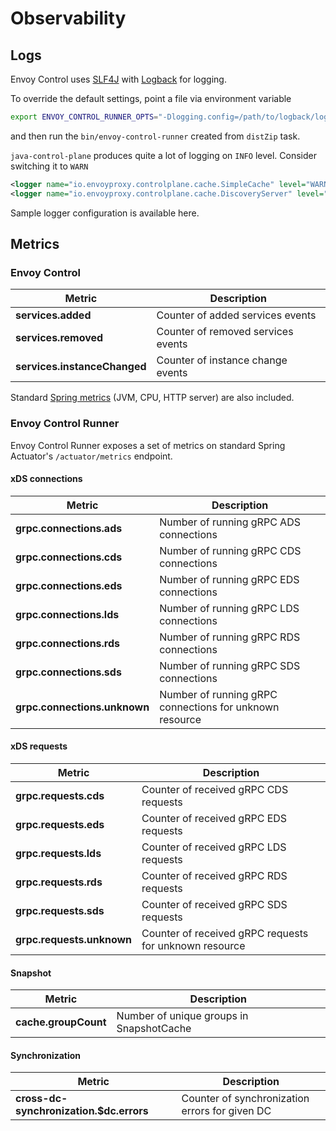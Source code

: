 # Observability

## Logs

Envoy Control uses [SLF4J](https://www.slf4j.org/) with [Logback](https://logback.qos.ch/) for logging.

To override the default settings, point a file via environment variable
```bash
export ENVOY_CONTROL_RUNNER_OPTS="-Dlogging.config=/path/to/logback/logback.xml"
```
and then run the `bin/envoy-control-runner` created from `distZip` task.

`java-control-plane` produces quite a lot of logging on `INFO` level. Consider switching it to `WARN`
```xml
<logger name="io.envoyproxy.controlplane.cache.SimpleCache" level="WARN"/>
<logger name="io.envoyproxy.controlplane.cache.DiscoveryServer" level="WARN"/>
```

<!--
// todo github link
-->
Sample logger configuration is available here.

## Metrics

### Envoy Control

Metric                       | Description
-----------------------------| -----------------------------------
**services.added**           | Counter of added services events
**services.removed**         | Counter of removed services events
**services.instanceChanged** | Counter of instance change events

Standard [Spring metrics](https://docs.spring.io/spring-boot/docs/current/reference/html/production-ready-metrics.html#production-ready-metrics-meter) (JVM, CPU, HTTP server) are also included.

### Envoy Control Runner

Envoy Control Runner exposes a set of metrics on standard Spring Actuator's `/actuator/metrics` endpoint.

#### xDS connections

Metric                       | Description                         
-----------------------------| --------------------------------------------------------
**grpc.connections.ads**     | Number of running gRPC ADS connections  
**grpc.connections.cds**     | Number of running gRPC CDS connections  
**grpc.connections.eds**     | Number of running gRPC EDS connections  
**grpc.connections.lds**     | Number of running gRPC LDS connections  
**grpc.connections.rds**     | Number of running gRPC RDS connections  
**grpc.connections.sds**     | Number of running gRPC SDS connections  
**grpc.connections.unknown** | Number of running gRPC connections for unknown resource  

#### xDS requests

Metric                    | Description                         
--------------------------| --------------------------------------------------------
**grpc.requests.cds**     | Counter of received gRPC CDS requests  
**grpc.requests.eds**     | Counter of received gRPC EDS requests  
**grpc.requests.lds**     | Counter of received gRPC LDS requests  
**grpc.requests.rds**     | Counter of received gRPC RDS requests  
**grpc.requests.sds**     | Counter of received gRPC SDS requests  
**grpc.requests.unknown** | Counter of received gRPC requests for unknown resource  

#### Snapshot

Metric                   | Description                         
-------------------------| ----------------------------------
**cache.groupCount**     | Number of unique groups in SnapshotCache

#### Synchronization

Metric                                  | Description                         
----------------------------------------| -------------------------------------------------
**cross-dc-synchronization.$dc.errors** | Counter of synchronization errors for given DC
